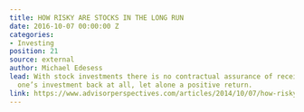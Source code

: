 ```yaml
---
title: HOW RISKY ARE STOCKS IN THE LONG RUN
date: 2016-10-07 00:00:00 Z
categories:
- Investing
position: 21
source: external
author: Michael Edesess
lead: With stock investments there is no contractual assurance of receiving any of
  one’s investment back at all, let alone a positive return.
link: https://www.advisorperspectives.com/articles/2014/10/07/how-risky-are-stocks-in-the-long-run
---
```



